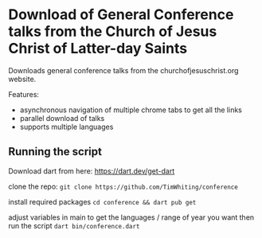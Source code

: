 # Download of General Conference talks from the Church of Jesus Christ of Latter-day Saints

Downloads general conference talks from the churchofjesuschrist.org website.

Features:
- asynchronous navigation of multiple chrome tabs to get all the links
- parallel download of talks
- supports multiple languages

## Running the script
Download dart from here:
https://dart.dev/get-dart

clone the repo:
`git clone https://github.com/TimWhiting/conference`

install required packages
`cd conference && dart pub get`

adjust variables in main to get the languages / range of year you want then run the script
`dart bin/conference.dart`
